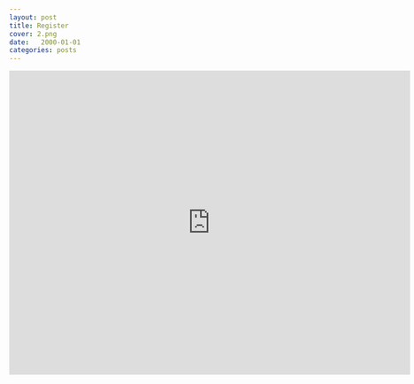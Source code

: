 ```yaml
---
layout: post
title: Register
cover: 2.png
date:   2000-01-01
categories: posts
---
```


<iframe src="https://docs.google.com/forms/d/18dnE8Blo5kDM_fESxaNDmt4lmGoaZaH7GjfHPyiMSBE/viewform?embedded=true" width="725" height="550" frameborder="0" marginheight="0" marginwidth="0" outline="none">Loading...</iframe>
